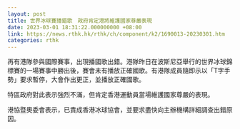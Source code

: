 ```yaml
---
layout: post
title: 世界冰球賽播錯歌　政府肯定港將維護國家尊嚴表現
date: 2023-03-01 18:31:22.000000000 +08:00
link: https://news.rthk.hk/rthk/ch/component/k2/1690013-20230301.htm
categories: rthk
---
```


再有港隊參與國際賽事，出現播國歌出錯。港隊昨日在波斯尼亞舉行的世界冰球錦標賽的一場賽事中勝出後，賽會未有播放正確國歌。有港隊成員隨即示以「T字手勢」要求暫停，大會作出更正，並播放正確國歌。

特區政府對此表示強烈不滿，但肯定香港運動員當場維護國家尊嚴的表現。

港協暨奧委會表示，已責成香港冰球協會，並要求盡快向主辦機構詳細調查出錯原因。


　　
